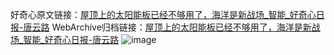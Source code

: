 好奇心原文链接：[屋顶上的太阳能板已经不够用了，海洋是新战场_智能_好奇心日报-唐云路](https://www.qdaily.com/articles/4688.html)
WebArchive归档链接：[屋顶上的太阳能板已经不够用了，海洋是新战场_智能_好奇心日报-唐云路](http://web.archive.org/web/20190623162432/https://www.qdaily.com/articles/4688.html)
![image](http://ww3.sinaimg.cn/large/007d5XDply1g3w5nim048j30u034o7wh)